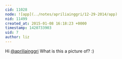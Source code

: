 ```yaml
---
cid: 11028
node: ![app](../notes/apriliainggri/12-29-2014/app)
nid: 11499
created_at: 2015-01-08 16:18:23 +0000
timestamp: 1420733903
uid: 7
author: liz
---
```


Hi [@apriliainggri](/profile/apriliainggri) What is this a picture of? :)